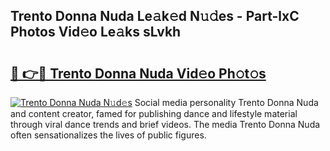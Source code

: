 ## Trento Donna Nuda Le𝚊k𝚎d N𝚞𝚍es - Part-lxC Photos Vid𝚎o Le𝚊ks sLvkh

# <h2><a href="http://fbbqkh3.evod.top/?m=Trento+Donna+Nuda">🔗 👉🔴 Trento Donna Nuda Vid𝚎o Ph𝚘t𝚘s</a></h2>

[![Trento Donna Nuda N𝚞d𝚎s](https://i.imgur.com/8V9OHl7.gif)](http://fbbqkh3.evod.top/?m=Trento+Donna+Nuda)
Social media personality Trento Donna Nuda and content creator, famed for publishing dance and lifestyle material through viral dance trends and brief videos. The media Trento Donna Nuda often sensationalizes the lives of public figures. 
